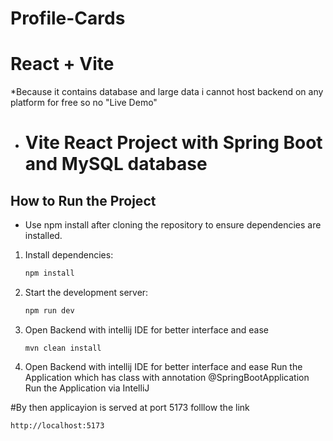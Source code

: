 # Profile-Cards

# React + Vite
*Because it contains database and large data i cannot host backend on any platform for free so no "Live Demo"
- # Vite React Project with Spring Boot and MySQL database

## How to Run the Project
* Use npm install after cloning the repository to ensure dependencies are installed.

1. Install dependencies:
   ```bash
   npm install

2. Start the development server:
   ```bash
   npm run dev

3. Open Backend with intellij IDE for better interface and ease 
   ```
   mvn clean install

4. Open Backend with intellij IDE for better interface and ease 
  Run the Application which has class with annotation @SpringBootApplication
  Run the Application via IntelliJ
   
#By then  applicayion is served at port 5173 
folllow the link 
   ```
   http://localhost:5173
   
   
